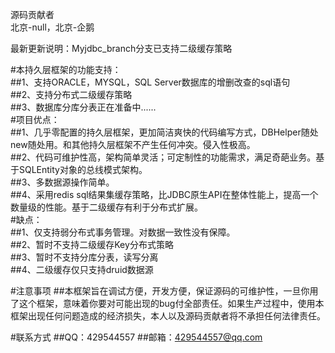 源码贡献者<br />
北京-null，北京-企鹅<br />

最新更新说明：Myjdbc_branch分支已支持二级缓存策略<br />

#本持久层框架的功能支持：<br />
##1、支持ORACLE，MYSQL，SQL Server数据库的增删改查的sql语句<br />
##2、支持分布式二级缓存策略<br />
##3、数据库分库分表正在准备中......<br />
#项目优点：<br />
##1、几乎零配置的持久层框架，更加简洁爽快的代码编写方式，DBHelper随处new随处用。和其他持久层框架不产生任何冲突。侵入性极高。<br />
##2、代码可维护性高，架构简单灵活；可定制性的功能需求，满足奇葩业务。基于SQLEntity对象的总线模式架构。<br />
##3、多数据源操作简单。<br />
##4、采用redis sql结果集缓存策略，比JDBC原生API在整体性能上，提高一个数量级的性能。基于二级缓存有利于分布式扩展。<br />
#缺点：<br />
##1、仅支持弱分布式事务管理。对数据一致性没有保障。<br />
##2、暂时不支持二级缓存Key分布式策略<br />
##3、暂时不支持分库分表，读写分离<br />
##4、二级缓存仅只支持druid数据源<br />

#注意事项
##本框架旨在调试方便，开发方便，保证源码的可维护性，一旦你用了这个框架，意味着你要对可能出现的bug付全部责任。如果生产过程中，使用本框架出现任何问题造成的经济损失，本人以及源码贡献者将不承担任何法律责任。

#联系方式
##QQ：429544557
##邮箱：429544557@qq.com

